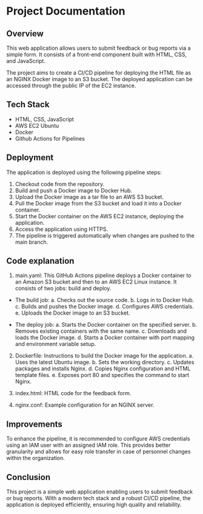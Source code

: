 <h1> Project Documentation </h1> 

<h2> Overview </h2>

This web application allows users to submit feedback or bug reports via a simple form. It consists of a front-end component built with HTML, CSS, and JavaScript.

The project aims to create a CI/CD pipeline for deploying the HTML file as an NGINX Docker image to an S3 bucket. The deployed application can be accessed through the public IP of the EC2 instance.

<h2> Tech Stack </h2> 

- HTML, CSS, JavaScript
- AWS EC2 Ubuntu
- Docker
- Github Actions for Pipelines

<h2> Deployment </h2>

The application is deployed using the following pipeline steps:

1. Checkout code from the repository.
2. Build and push a Docker image to Docker Hub.
3. Upload the Docker image as a tar file to an AWS S3 bucket.
4. Pull the Docker image from the S3 bucket and load it into a Docker container.
5. Start the Docker container on the AWS EC2 instance, deploying the application.
6. Access the application using HTTPS.
7. The pipeline is triggered automatically when changes are pushed to the main branch.

<h2> Code explanation </h2>

1. main.yaml: This GitHub Actions pipeline deploys a Docker container to an Amazon S3 bucket and then to an AWS EC2 Linux instance. It consists of two jobs: build and deploy.

  - The build job:
    a. Checks out the source code.
    b. Logs in to Docker Hub.
    c. Builds and pushes the Docker image.
    d. Configures AWS credentials.
    e. Uploads the Docker image to an S3 bucket.
   
  - The deploy job:
    a. Starts the Docker container on the specified server.
    b. Removes existing containers with the same name.
    c. Downloads and loads the Docker image.
    d. Starts a Docker container with port mapping and environment variable setup.

2. Dockerfile: Instructions to build the Docker image for the application.
    a. Uses the latest Ubuntu image.
    b. Sets the working directory.
    c. Updates packages and installs Nginx.
    d. Copies Nginx configuration and HTML template files.
    e. Exposes port 80 and specifies the command to start Nginx.

3. index.html: HTML code for the feedback form.
4. nginx.conf: Example configuration for an NGINX server.

<h2> Improvements </h2>

To enhance the pipeline, it is recommended to configure AWS credentials using an IAM user with an assigned IAM role. This provides better granularity and allows for easy role transfer in case of personnel changes within the organization.

<h2> Conclusion </h2>

This project is a simple web application enabling users to submit feedback or bug reports. With a modern tech stack and a robust CI/CD pipeline, the application is deployed efficiently, ensuring high quality and reliability.
